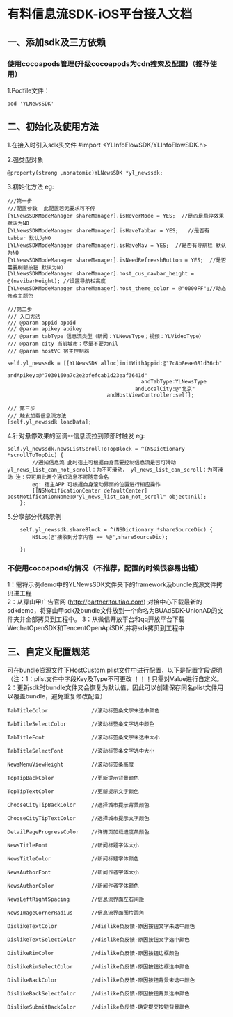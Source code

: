 # 有料信息流SDK-iOS平台接入文档
## 一、添加sdk及三方依赖

### 使用cocoapods管理(升级cocoapods为cdn搜索及配置)（推荐使用）
1.Podfile文件：
```
pod 'YLNewsSDK'
```

## 二、初始化及使用方法
1.在接入时引入sdk头文件 #import <YLInfoFlowSDK/YLInfoFlowSDK.h>

2.强类型对象
```
@property(strong ,nonatomic)YLNewsSDK *yl_newssdk;
```

3.初始化方法
eg:

```
///第一步
///配置参数  此配置若无要求可不传
[YLNewsSDKModeManager shareManager].isHoverMode = YES;  //是否是悬停效果 默认为NO
[YLNewsSDKModeManager shareManager].isHaveTabbar = YES;   //是否有tabbar 默认为NO
[YLNewsSDKModeManager shareManager].isHaveNav = YES;  //是否有导航栏 默认为NO
[YLNewsSDKModeManager shareManager].isNeedRefreashButton = YES;  //是否需要刷新按钮 默认为NO
[YLNewsSDKModeManager shareManager].host_cus_navbar_height = @(navibarHeight); //设置导航栏高度
[YLNewsSDKModeManager shareManager].host_theme_color = @"0000FF";//动态修改主题色
```

```
///第二步
/// 入口方法
/// @param appid appid
/// @param apikey apikey
/// @param tabType 信息流类型（新闻：YLNewsType；视频：YLVideoType）
/// @param city 当前城市：尽量不要为nil
/// @param hostVC 宿主控制器

self.yl_newssdk = [[YLNewsSDK alloc]initWithAppid:@"7c8b8eae081d36cb"
                                            andApikey:@"7030160a7c2e2bfefcab1d23eaf3641d"
                                           andTabType:YLNewsType
                                         andLocalCity:@"北京"
                                andHostViewController:self];
```

```
/// 第三步
/// 触发加载信息流方法
[self.yl_newssdk loadData];
```

4.针对悬停效果的回调--信息流拉到顶部时触发
eg:
```
self.yl_newssdk.newsListScrollToTopBlock = ^(NSDictionary *scrollToTopDic) {
        //通知信息流 此时宿主可根据自身需要控制信息流是否可滑动 yl_news_list_can_not_scroll：为不可滑动， yl_news_list_can_scroll：为可滑动 注：只可用此两个通知消息不可随意命名
        eg: 宿主APP 可根据自身滚动界面的位置进行相应操作
        [[NSNotificationCenter defaultCenter] postNotificationName:@"yl_news_list_can_not_scroll" object:nil];
    };

```

5.分享部分代码示例
```
    self.yl_newssdk.shareBlock = ^(NSDictionary *shareSourceDic) {
        NSLog(@"接收到分享内容 == %@",shareSourceDic);
        
    };

```

### 不使用cocoapods的情况（不推荐，配置的时候很容易出错）
1：需将示例demo中的YLNewsSDK文件夹下的framework及bundle资源文件拷贝进工程  
2：从穿山甲广告官网 (http://partner.toutiao.com) 对接中心下载最新的sdkdemo，将穿山甲sdk及bundle文件放到一个命名为BUAdSDK-UnionAD的文件夹并全部拷贝到工程中。
3：从微信开放平台和qq开放平台下载WechatOpenSDK和TencentOpenApiSDK,并将sdk拷贝到工程中

## 三、自定义配置规范
可在bundle资源文件下HostCustom.plist文件中进行配置，以下是配置字段说明（注：1：plist文件中字段Key及Type不可更改 ！！！只需对Value进行自定义。2：更新sdk时bundle文件又会恢复为默认值，因此可以创建保存同名plist文件用以覆盖bundle，避免重复修改配置）<br/>
```
TabTitleColor              //滚动标签条文字未选中颜色

TabTitleSelectColor        //滚动标签条文字选中颜色

TabTitleFont               //滚动标签条文字未选中大小

TabTitleSelectFont         //滚动标签条文字选中大小

NewsMenuViewHeight         //滚动标签条高度

TopTipBackColor            //更新提示背景颜色

TopTipTextColor            //更新提示文字颜色

ChooseCityTipBackColor     //选择城市提示背景颜色

ChooseCityTipTextColor     //选择城市提示文字颜色

DetailPageProgressColor    //详情页加载进度条颜色

NewsTitleFont              //新闻标题字体大小

NewsTitleColor             //新闻标题字体颜色

NewsAuthorFont             //新闻作者字体大小             

NewsAuthorColor            //新闻作者字体颜色 

NewsLeftRightSpacing       //信息流界面左右间距

NewsImageCornerRadius      //信息流界面图片圆角

DislikeTextColor           //dislike负反馈-原因按钮文字未选中颜色

DislikeTextSelectColor     //dislike负反馈-原因按钮文字选中颜色

DislikeRimColor            //dislike负反馈-原因按钮边框颜色

DislikeRimSelectColor      //dislike负反馈-原因按钮边框选中颜色

DislikeBackColor           //dislike负反馈-原因按钮背景未选中颜色

DislikeBackSelectColor     //dislike负反馈-原因按钮背景选中颜色

DislikeSubmitBackColor     //dislike负反馈-确定提交按钮背景颜色   

```
